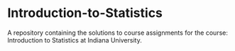 # Introduction-to-Statistics
A repository containing the solutions to course assignments for the course: Introduction to Statistics at Indiana University. 
